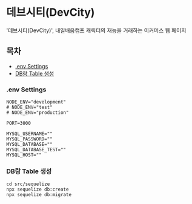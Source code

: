 # 데브시티(DevCity)

'데브시티(DevCity)', 내일배움캠프 캐릭터의 재능을 거래하는 이커머스 웹 페이지

## 목차

- [.env Settings](#env-settings)
- [DB랑 Table 생성](#db랑-table-생성)

### .env Settings

```
NODE_ENV="development"
# NODE_ENV="test"
# NODE_ENV="production"

PORT=3000

MYSQL_USERNAME=""
MYSQL_PASSWORD=""
MYSQL_DATABASE=""
MYSQL_DATABASE_TEST=""
MYSQL_HOST=""
```

### DB랑 Table 생성

```
cd src/sequelize
npx sequelize db:create
npx sequelize db:migrate
```
